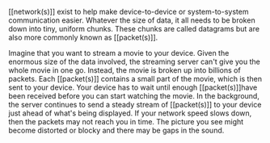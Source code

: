 [[network(s)]] exist to help make device-to-device or system-to-system communication easier. Whatever the size of data, it all needs to be broken down into tiny, uniform chunks. These chunks are called datagrams but are also more commonly known as [[packet(s)]].

Imagine that you want to stream a movie to your device. Given the enormous size of the data involved, the streaming server can't give you the whole movie in one go. Instead, the movie is broken up into billions of packets. Each [[packet(s)]] contains a small part of the movie, which is then sent to your device. Your device has to wait until enough [[packet(s)]]have been received before you can start watching the movie. In the background, the server continues to send a steady stream of [[packet(s)]] to your device just ahead of what's being displayed. If your network speed slows down, then the packets may not reach you in time. The picture you see might become distorted or blocky and there may be gaps in the sound.
